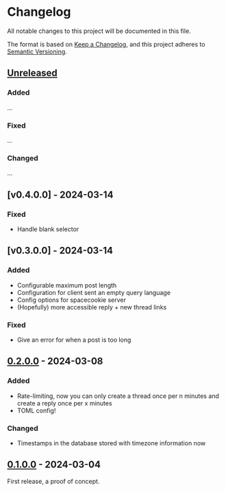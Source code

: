 # Changelog

All notable changes to this project will be documented in this file.

The format is based on [Keep a Changelog](https://keepachangelog.com/en/1.0.0/),
and this project adheres to [Semantic Versioning](https://semver.org/spec/v2.0.0.html).

## [Unreleased]

### Added

...

### Fixed

...

### Changed

...

## [v0.4.0.0] - 2024-03-14

### Fixed

  * Handle blank selector

## [v0.3.0.0] - 2024-03-14

### Added

  * Configurable maximum post length
  * Configuration for client sent an empty query language
  * Config options for spacecookie server
  * (Hopefully) more accessible reply + new thread links

### Fixed

  * Give an error for when a post is too long

## [0.2.0.0] - 2024-03-08

### Added

  * Rate-limiting, now you can only create a thread once per n minutes and create a reply once per x minutes
  * TOML config!

### Changed

  * Timestamps in the database stored with timezone information now

## [0.1.0.0] - 2024-03-04

First release, a proof of concept.

[unreleased]: https://github.com/someodd/gopherden/compare/v0.4.0.0...HEAD
[0.4.0.0]: https://github.com/someodd/gopherden/compare/v0.3.0.0...v0.4.0.0
[0.3.0.0]: https://github.com/someodd/gopherden/compare/v0.2.0.0...v0.3.0.0
[0.2.0.0]: https://github.com/someodd/gopherden/compare/v0.1.0.0...v0.2.0.0
[0.1.0.0]: https://github.com/someodd/gopherden/release/v0.1.0.0
